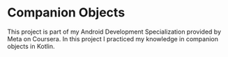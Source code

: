 # Companion Objects
This project is part of my Android Development Specialization provided by Meta on Coursera. In this project I practiced my knowledge in companion objects in Kotlin.
